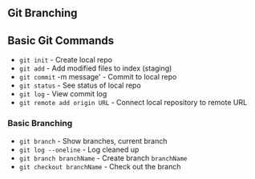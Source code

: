 ## Git Branching

## Basic Git Commands
* `git init` - Create local repo
* `git add` - Add modified files to index (staging)
* `git commit` -m message' - Commit to local repo
* `git status` - See status of local repo
* `git log` - View commit log
* `git remote add origin URL` - Connect local repository to remote URL

### Basic Branching
* `git branch` - Show branches, current branch
* `git log --oneline` - Log cleaned up
* `git branch branchName` - Create branch `branchName`
* `git checkout branchName` - Check out the branch
